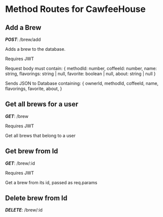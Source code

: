# Method Routes for CawfeeHouse

## Add a Brew

**_POST_**: /brew/add

Adds a brew to the database.

Requires JWT

Request body must contain:
{
methodId: number,
coffeeId: number,
name: string,
flavorings: string | null,
favorite: boolean | null,
about: string | null
}

Sends JSON to Database containing:
{
ownerId,
methodId,
coffeeId,
name,
flavorings,
favorite,
about,
}

## Get all brews for a user

**_GET_**: /brew

Requires JWT

Get all brews that belong to a user

## Get brew from Id

**_GET_**: /brew/:id

Requires JWT

Get a brew from its id, passed as req.params

## Delete brew from Id

**_DELETE_**: /brew/:id
